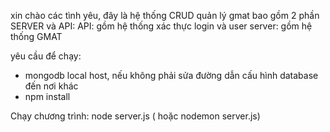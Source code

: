xin chào các tình yêu,
đây là hệ thống CRUD quản lý gmat bao gồm 2 phần SERVER và API:
API: gồm hệ thống xác thực login và user
server: gồm hệ thống GMAT

yêu cầu để chạy:
- mongodb local host, nếu không phải sửa đường dẫn cấu hình database đến nơi khác
- npm install

Chạy chương trình:
node server.js ( hoặc nodemon server.js)
